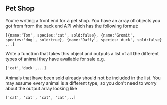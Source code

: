 ## Pet Shop

You're writing a front end for a pet shop.
You have an array of objects you got from from the back end API which has the following format:

```
[{name:'Tom', species:'cat', sold:false}, {name:'Gromit', species:'dog', sold:true}, {name:'Daffy', species:'duck', sold:false} ...]
```

Write a function that takes this object and outputs a list of all the different types of animal they have available for sale e.g.

```
['cat','duck',...]
```

Animals that have been sold already should not be included in the list.
You may assume every animal is a different type, so you don't need to worry about the output array looking like

```
['cat', 'cat', 'cat', 'cat',..]
```
